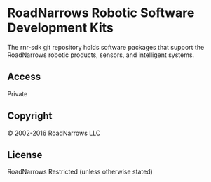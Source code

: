 # RoadNarrows Robotic Software Development Kits
The rnr-sdk git repository holds software packages that support the
RoadNarrows robotic products, sensors, and intelligent systems.

## Access
Private

## Copyright
&#169; 2002-2016 RoadNarrows LLC

## License
RoadNarrows Restricted (unless otherwise stated)
